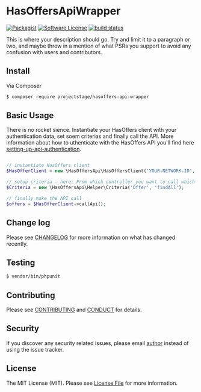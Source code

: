 # HasOffersApiWrapper

[![Packagist](https://img.shields.io/packagist/v/projectstage/hasoffers-api-wrapper.svg)](https://packagist.org/packages/projectstage/hasoffers-api-wrapper)
[![Software License][ico-license]](LICENSE.md)
[![build status](https://travis-ci.org/projectstage/hasoffers-api-wrapper.svg)](https://travis-ci.org/projectstage/hasoffers-api-wrapper)

This is where your description should go. Try and limit it to a paragraph or two, and maybe throw in a mention of what
PSRs you support to avoid any confusion with users and contributors.

## Install

Via Composer

``` bash
$ composer require projectstage/hasoffers-api-wrapper
```

## Basic Usage

There is no rocket sience. Instantiate your HasOffers client with your authentication data, set soem criterias and finally call the API. More
information about how to uthenticate with the HasOffers API you'll find here 
[setting-up-api-authentication](https://developers.tune.com/network-docs/setting-up-api-authentication/).

``` php

// instantiate HasOffers client
$HasOfferClient = new \HasOffersApi\HasOffersClient('YOUR-NETWORK-ID','YOUR-API-KEY');

// setup criteria - here: From which controller you want to call which method
$Criteria = new \HasOffersApi\Helper\Criteria('Offer', 'findAll');

// finally make the API call
$offers = $HasOfferClient->callApi();

```

## Change log

Please see [CHANGELOG](CHANGELOG.md) for more information on what has changed recently.

## Testing

``` bash
$ vendor/bin/phpunit
```

## Contributing

Please see [CONTRIBUTING](CONTRIBUTING.md) and [CONDUCT](CONDUCT.md) for details.

## Security

If you discover any security related issues, please email [author] instead of using the issue tracker.


## License

The MIT License (MIT). Please see [License File](LICENSE.md) for more information.

[author]: carsten.lorenz@projectstage.org
[ico-license]: https://img.shields.io/badge/license-MIT-brightgreen.svg?style=flat-square
